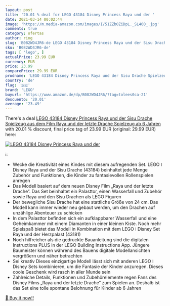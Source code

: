 ```yaml
---
layout: post
title: '20.01 % deal for LEGO 43184 Disney Princess Raya und der '
date: 2021-03-14 00:02:44
image: 'https://m.media-amazon.com/images/I/51ZZbOZiDpL._SL400_.jpg'
comments: true
category: ofertas
author: ring
slug: 'B082WD4JR6-de LEGO 43184 Disney Princess Raya und der Sisu Drache...'
sku: 'B082WD4JR6-de'
tags: [ 'lego', ]
actualPrice: 23.99 EUR
currency: EUR
price: 23.99
comparePrice: 29.99 EUR
prodname: 'LEGO 43184 Disney Princess Raya und der Sisu Drache Spielzeug  aus dem Film Raya und der letzte Drache  Spielzeug ab 6 Jahren'
country: 'de'
flag: '🇩🇪'
brand: 'LEGO'
buyurl: 'https://www.amazon.de/dp/B082WD4JR6/?tag=tolees0ca-21'
descuento: '20.01'
average: '23.49'
---
```


There's a deal [LEGO 43184 Disney Princess Raya und der Sisu Drache Spielzeug  aus dem Film Raya und der letzte Drache  Spielzeug ab 6 Jahren](https://www.amazon.de/dp/B082WD4JR6/?tag=tolees0ca-21)  with  20.01 % discount, final price tag of  23.99 EUR (original: 29.99 EUR) here:

[![LEGO 43184 Disney Princess Raya und der ](https://m.media-amazon.com/images/I/51ZZbOZiDpL._SL400_.jpg)](https://www.amazon.de/dp/B082WD4JR6/?tag=tolees0ca-21)

ℹ️:

- Wecke die Kreativität eines Kindes mit diesem aufregenden Set. LEGO ǀ Disney Raya und der Sisu Drache (43184) beinhaltet jede Menge Zubehör und Funktionen, die Kinder zu fantasievollen Rollenspielen anregen
- Das Modell basiert auf dem neuen Disney Film „Raya und der letzte Drache“. Das Set beinhaltet ein Palasttor, einen Wasserfall und Zubehör sowie Raya und den Sisu Drachen als LEGO Figuren
- Der bewegliche Sisu Drache hat eine stattliche Größe von 24 cm. Das Modell kann immer wieder neu gebaut werden, um den Drachen auf unzählige Abenteuer zu schicken
- In dem Palasttor befinden sich ein aufklappbarer Wasserfall und eine Geheimkammer mit einem Diamanten in einer kleinen Kiste. Noch mehr Spielspaß bietet das Modell in Kombination mit dem LEGO ǀ Disney Set Raya und der Herzpalast (43181)
- Noch hilfreicher als die gedruckte Bauanleitung sind die digitalen Instructions PLUS in der LEGO Building Instructions App. Jüngere Baumeister können während des Bauens digitale Modellansichten vergrößern und näher betrachten
- Sei kreativ Dieses einzigartige Modell lässt sich mit anderen LEGO ǀ Disney Sets kombinieren, um die Fantasie der Kinder anzuregen. Dieses coole Geschenk wird rasch in aller Munde sein
- Zahlreiche Details, Funktionen und Zubehörelemente regen Fans des Disney Films „Raya und der letzte Drache“ zum Spielen an. Deshalb ist das Set eine tolle spontane Belohnung für Kinder ab 6 Jahren

[🛒 Buy it now!!](https://www.amazon.de/dp/B082WD4JR6/?tag=tolees0ca-21)
